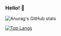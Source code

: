 ### Hello! 👋

![Anurag's GitHub stats](https://github-readme-stats.vercel.app/api?username=taleq&hide=stars,commits,prs,issues,contribs&show_icons=true&theme=transparent)

[![Top Langs](https://github-readme-stats.vercel.app/api/top-langs/?username=taleq)](https://github.com/anuraghazra/github-readme-stats)

<!--
**TaleQ/taleq** is a ✨ _special_ ✨ repository because its `README.md` (this file) appears on your GitHub profile.

Here are some ideas to get you started:

- 🔭 I’m currently working on ...
- 🌱 I’m currently learning ...
- 👯 I’m looking to collaborate on ...
- 🤔 I’m looking for help with ...
- 💬 Ask me about ...
- 📫 How to reach me: ...
- 😄 Pronouns: ...
- ⚡ Fun fact: ...
-->
